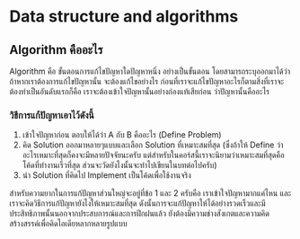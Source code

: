 # Data structure and algorithms

## Algorithm คืออะไร

Algorithm คือ ขั้นตอนการแก้ไขปัญหาใดปัญหาหนึ่ง อย่างเป็นขั้นตอน โดยสามารถระบุออกมาได้ว่า ถ้าหากเราต้องการแก้ไขปัญหานั้น จะต้องแก้ไขอย่างไร ก่อนที่เราจะแก้ไขปัญหาอะไรก็ตามสิ่งที่เราจะต้องทำเป็นอันดับแรกก็คือ เราจะต้องเข้าใจปัญหานั้นอย่างถ่องแท้เสียก่อน ว่าปัญหานั้นคืออะไร  

### วิธีการแก้ปัญหาเอาไว้ดังนี้

1. เข้าใจปัญหาก่อน ตอบให้ได้ว่า A กับ B คืออะไร (Define Problem)
2. คิด Solution ออกมาหลายๆแบบและเลือก​ Solution ที่เหมาะสมที่สุด (ซึ่งถ้าให้ Define ว่าอะไรเหมาะที่สุดก็คงจะมีหลายปัจจัยนะครับ แต่สำหรับในคอร์สนี้เราจะนิยามว่าเหมาะสมที่สุดคือโค้ดที่ทำงานเร็วที่สุด ส่วนจะวัดยังไงนั้นจะทำไปเขียนในบทต่อไปครับ)
3. นำ Solution ที่คิดไป Implement เป็นโค้ดเพื่อใช้งานจริง

สำหรับความยากในการแก้ปัญหาส่วนใหญ่จะอยู่ที่ข้อ 1 และ 2 ครับคือ เราเข้าใจปัญหามากแค่ไหน และเราจะคิดวิธีการแก้ปัญหายังไงให้เหมาะสมที่สุด ดังนั้นการจะแก้ปัญหาให้ได้อย่างรวดเร็วและมีประสิทธิภาพนั้นนอกจากประสบการณ์และการฝึกฝนแล้ว ยังต้องมีความช่างสังเกตและความคิดสร้างสรรค์เพื่อคิดไอเดียหลากหลายรูปแบบ
